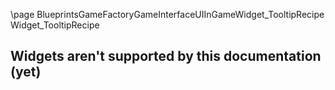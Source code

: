 \page BlueprintsGameFactoryGameInterfaceUIInGameWidget_TooltipRecipe Widget_TooltipRecipe
## Widgets aren't supported by this documentation (yet)
